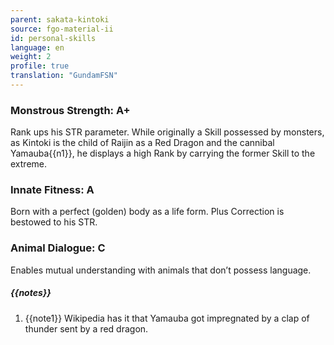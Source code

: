 ```yaml
---
parent: sakata-kintoki
source: fgo-material-ii
id: personal-skills
language: en
weight: 2
profile: true
translation: "GundamFSN"
---
```


### Monstrous Strength: A+

Rank ups his STR parameter.
While originally a Skill possessed by monsters, as Kintoki is the child of Raijin as a Red Dragon and the cannibal Yamauba{{n1}}, he displays a high Rank by carrying the former Skill to the extreme.

### Innate Fitness: A

Born with a perfect (golden) body as a life form.
Plus Correction is bestowed to his STR.

### Animal Dialogue: C

Enables mutual understanding with animals that don’t possess language.

##### {{notes}}

1. {{note1}} Wikipedia has it that Yamauba got impregnated by a clap of thunder sent by a red dragon.
